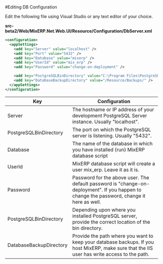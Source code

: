 #Editing DB Configuration

Edit the following file using Visual Studio or any text editor of your choice.

**src-beta2/Web/MixERP.Net.Web.UI/Resource/Configuration/DbServer.xml**

```xml
<configuration>
  <appSettings>
    <add key="Server" value="localhost" />
    <add key="Port" value="5432" />
    <add key="Database" value="mixerp" />
    <add key="UserId" value="mix_erp" />
    <add key="Password" value="change-on-deployment" />

    <add key="PostgreSQLBinDirectory" value="C:\Program Files\PostgreSQL\9.3\bin\" />
    <add key="DatabaseBackupDirectory" value="/Resource/Backups/" />
  </appSettings>
</configuration>
```

| Key                         | Configuration |
|-----------------------------| -------------|
| Server                      | The hostname or IP address of your development PostgreSQL Server instance. Usually "localhost". |
| PostgreSQLBinDirectory      | The port on which the PostgreSQL server is listening. Usually "5432". |
| Database                    | The name of the database in which you have installed (run) MixERP database script |
| UserId                      | MixERP database script will create a user mix_erp. Leave it as it is. |
| Password                    | Password for the above user. The default password is "change-on-deployment". If you happen to change the password, change it here as well. |
| PostgreSQLBinDirectory      | Depending upon where you installed PostgreSQL server, provide the correct location of the bin directory. |
| DatabaseBackupDirectory     | Provide the path where you want to keep your database backups. If you host MixERP, make sure that the IIS user has write access to the path. |